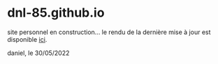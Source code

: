 # dnl-85.github.io

site personnel en construction...
le rendu de la dernière mise à jour est disponible [ici](https://dnl-85.github.io/).

daniel, le 30/05/2022
 
